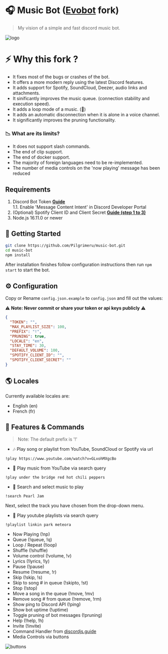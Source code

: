 # 🎧 Music Bot ([Evobot](https://github.com/eritislami/evobot) fork)
> My vision of a simple and fast discord music bot.

![logo](https://cdn.discordapp.com/attachments/643921269590458386/1022215395404435527/8aa95700-7730-11e9-84be-e80f28520325.jpg)

# ⚡ Why this fork ?
- It fixes most of the bugs or crashes of the bot.
- It offers a more modern reply using the latest Discord features.
- It adds support for Spotify, SoundCloud, Deezer, audio links and attachments.
- It sinificantly improves the music queue. (connection stability and execution speed).
- It adds a loop mode of a music. (🔂)
- It adds an automatic disconnection when it is alone in a voice channel.
- It significantly improves the pruning functionality.

### 📉 What are its limits?
- It does not support slash commands.
- The end of clip support.
- The end of docker support.
- The majority of foreign languages need to be re-implemented.
- The number of media controls on the 'now playing' message has been reduced


## Requirements

1. Discord Bot Token **[Guide](https://discordjs.guide/preparations/setting-up-a-bot-application.html#creating-your-bot)**  
1.1. Enable 'Message Content Intent' in Discord Developer Portal
2. (Optional) Spotify Client ID and Client Secret **[Guide (step 1 to 3)](https://stevesie.com/docs/pages/spotify-client-id-secret-developer-api)**
3. Node.js 16.11.0 or newer

## 🚀 Getting Started

```sh
git clone https://github.com/Pilgrimeru/music-bot.git
cd music-bot
npm install
```

After installation finishes follow configuration instructions then run `npm start` to start the bot.

## ⚙️ Configuration

Copy or Rename `config.json.example` to `config.json` and fill out the values:

⚠️ **Note: Never commit or share your token or api keys publicly** ⚠️

```json
{
  "TOKEN": "",
  "MAX_PLAYLIST_SIZE": 100,
  "PREFIX": "!",
  "PRUNING": true,
  "LOCALE": "en",
  "STAY_TIME": 30,
  "DEFAULT_VOLUME": 100,
  "SPOTIFY_CLIENT_ID": "",
  "SPOTIFY_CLIENT_SECRET": ""
}
```

## 🌎 Locales

Currently available locales are:

- English (en)
- French (fr)

## 📝 Features & Commands

> Note: The default prefix is '!'

- 🎶 Play song or playlist from YouTube, SoundCloud or Spotify via url

`!play https://www.youtube.com/watch?v=GLvohMXgcBo`

- 🔎 Play music from YouTube via search query

`!play under the bridge red hot chili peppers`

- 🔎 Search and select music to play

`!search Pearl Jam`

Next, select the track you have chosen from the drop-down menu.


- 🔎 Play youtube playlists via search query

`!playlist linkin park meteora`

- Now Playing (!np)
- Queue (!queue, !q)
- Loop / Repeat (!loop)
- Shuffle (!shuffle)
- Volume control (!volume, !v)
- Lyrics (!lyrics, !ly)
- Pause (!pause)
- Resume (!resume, !r)
- Skip (!skip, !s)
- Skip to song # in queue (!skipto, !st)
- Stop (!stop)
- Move a song in the queue (!move, !mv)
- Remove song # from queue (!remove, !rm)
- Show ping to Discord API (!ping)
- Show bot uptime (!uptime)
- Toggle pruning of bot messages (!pruning)
- Help (!help, !h)
- Invite (!invite)
- Command Handler from [discordjs.guide](https://discordjs.guide/)
- Media Controls via buttons

![buttons](https://cdn.discordapp.com/attachments/643921269590458386/1099689057107329096/image.png)